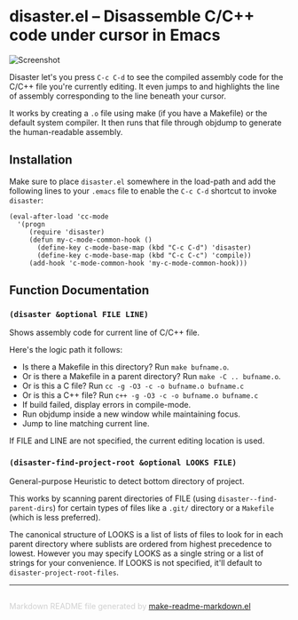 disaster.el – Disassemble C/C++ code under cursor in Emacs
==========================================================

![Screenshot](http://i.imgur.com/kMoN1m6.png)

Disaster let's you press `C-c C-d` to see the compiled assembly code for the
C/C++ file you're currently editing. It even jumps to and highlights the
line of assembly corresponding to the line beneath your cursor.

It works by creating a `.o` file using make (if you have a Makefile) or the
default system compiler. It then runs that file through objdump to generate
the human-readable assembly.

Installation
------------

Make sure to place `disaster.el` somewhere in the load-path and add the
following lines to your `.emacs` file to enable the `C-c C-d` shortcut to
invoke `disaster`:

    (eval-after-load 'cc-mode
      '(progn
         (require 'disaster)
         (defun my-c-mode-common-hook ()
           (define-key c-mode-base-map (kbd "C-c C-d") 'disaster)
           (define-key c-mode-base-map (kbd "C-c C-c") 'compile))
         (add-hook 'c-mode-common-hook 'my-c-mode-common-hook)))

Function Documentation
----------------------

### `(disaster &optional FILE LINE)`

Shows assembly code for current line of C/C++ file.

Here's the logic path it follows:

- Is there a Makefile in this directory? Run `make bufname.o`.
- Or is there a Makefile in a parent directory? Run `make -C .. bufname.o`.
- Or is this a C file? Run `cc -g -O3 -c -o bufname.o bufname.c`
- Or is this a C++ file? Run `c++ -g -O3 -c -o bufname.o bufname.c`
- If build failed, display errors in compile-mode.
- Run objdump inside a new window while maintaining focus.
- Jump to line matching current line.

If FILE and LINE are not specified, the current editing location
is used.

### `(disaster-find-project-root &optional LOOKS FILE)`

General-purpose Heuristic to detect bottom directory of project.

This works by scanning parent directories of FILE (using
`disaster--find-parent-dirs`) for certain types of files like a
`.git/` directory or a `Makefile` (which is less preferred).

The canonical structure of LOOKS is a list of lists of files
to look for in each parent directory where sublists are ordered
from highest precedence to lowest.  However you may specify
LOOKS as a single string or a list of strings for your
convenience. If LOOKS is not specified, it'll default to
`disaster-project-root-files`.

-----
<div style="padding-top:15px;color: #d0d0d0;">
Markdown README file generated by
<a href="https://github.com/mgalgs/make-readme-markdown">make-readme-markdown.el</a>
</div>
